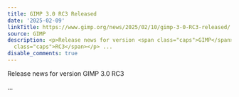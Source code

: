 ```yaml
---
title: GIMP 3.0 RC3 Released
date: '2025-02-09'
linkTitle: https://www.gimp.org/news/2025/02/10/gimp-3-0-RC3-released/
source: GIMP
description: <p>Release news for version <span class="caps">GIMP</span> 3.0 <span
  class="caps">RC3</span></p> ...
disable_comments: true
---
```

<p>Release news for version <span class="caps">GIMP</span> 3.0 <span class="caps">RC3</span></p> ...